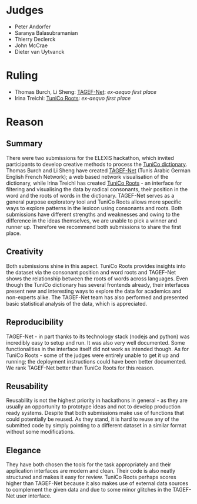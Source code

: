 # Judges
* Peter Andorfer
* Saranya Balasubramanian
* Thierry Declerck
* John McCrae
* Dieter van Uytvanck
# Ruling
* Thomas Burch, Li Sheng: [TAGEF-Net](https://github.com/ThomasBurch/ELEXIS-Hackathon): *ex-aequo first place*
* Irina Treichl: [TuniCo Roots](https://github.com/citime/hackathon-elexis-2019): *ex-aequo first place*
# Reason
## Summary
There were two submissions for the ELEXIS hackathon, which invited participants to develop creative methods to process the [TuniCo dictionary](https://tunico.acdh.oeaw.ac.at/about_dictionary.html). Thomas Burch and Li Sheng have created [TAGEF-Net](https://github.com/ThomasBurch/ELEXIS-Hackathon) (Tunis Arabic German English French Network); a web based network visualisation of the dictionary, while Irina Treichl has created [TuniCo Roots](https://github.com/citime/hackathon-elexis-2019) - an interface for filtering and visualising the data by radical consonants, their position in the word and the roots of words in the dictionary. TAGEF-Net serves as a general purpose exploratory tool and TuniCo Roots allows more specific ways to explore patterns in the lexicon using consonants and roots. Both submissions have different strengths and weaknesses and owing to the difference in the ideas themselves, we are unable to pick a winner and runner up. Therefore we recommend both submissions to share the first place.
## Creativity
Both submissions shine in this aspect. TuniCo Roots provides insights into the dataset via the consonant position and word roots and TAGEF-Net shows the relationship between the roots of words across languages. Even though the TuniCo dictionary has several frontends already, their interfaces present new and interesting ways to explore the data for academics and non-experts alike. The TAGEF-Net team has also performed and presented basic statistical analysis of the data, which is appreciated.
## Reproducibility
TAGEF-Net - in part thanks to its technology stack (nodejs and python) was incredibly easy to setup and run. It was also very well documented. Some functionalities in the interface itself did not work as intended though. As for TuniCo Roots - some of the judges were entirely unable to get it up and running; the deployment instructions could have been better documented. We rank TAGEF-Net better than TuniCo Roots for this reason.
## Reusability
Reusability is not the highest priority in hackathons in general - as they are usually an opportunity to prototype ideas and not to develop production ready systems. Despite that both submissions make use of functions that could potentially be reused. As they stand, it is hard to reuse any of the submitted code by simply pointing to a different dataset in a similar format without some modifications.
## Elegance
They have both chosen the tools for the task appropriately and their application interfaces are modern and clean. Their code is also neatly structured and makes it easy for review. TuniCo Roots perhaps scores higher than TAGEF-Net because it also makes use of external data sources to complement the given data and due to some minor glitches in the TAGEF-Net user interface. 
